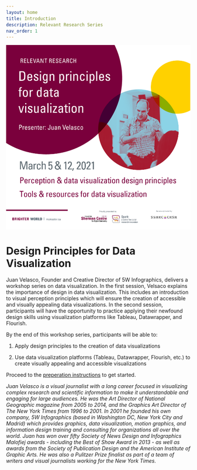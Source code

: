 ```yaml
---
layout: home
title: Introduction
description: Relevant Research Series
nav_order: 1
---
```


<!-- Edit the content below for the workshop in question. Once you're ready to publish, remove the comment characters e.g. "<!--" at the start and end -->

<img src="assets/img/JUAN-RelevantResearchSocialMedia_1000px.png" alt="Workshop Title Slide" width="720">

# Design Principles for Data Visualization 
<!--**A Relevant Research Series workshop prepared by [Juan Velasco](https://www.5wgraphics.com/en/about-us.php), Founder and Director of [5W Infographics](https://www.5wgraphics.com/).**-->

Juan Velasco, Founder and Creative Director of 5W Infographics, delivers a workshop series on data visualization. In the first session, Velsaco explains the importance of design in data visualization. This includes an introduction to visual perception principles which will ensure the creation of accessible and visually appealing data visualizations. In the second session, participants will have the opportunity to practice applying their newfound design skills using visualization platforms like Tableau, Datawrapper, and Flourish.

By the end of this workshop series, participants will be able to: 

1. Apply design principles to the creation of data visualizations

2. Use data visualization platforms (Tableau, Datawrapper, Flourish, etc.) to create visually appealing and accessible visualizations

Proceed to the [preperation instructions](preparation) to get started.

*Juan Velasco is a visual journalist with a long career focused in visualizing complex research and scientific information to make it understandable and engaging for large audiences. He was the Art Director of National Geographic magazine from 2005 to 2014, and the Graphics Art Director of The New York Times from 1996 to 2001. In 2001 he founded his own company, 5W Infographics (based in Washington DC, New York City and Madrid) which provides graphics, data visualization, motion graphics, and information design training and consulting for organizations all over the world. Juan has won over fifty Society of News Design and Infographics Malofiej awards - including the Best of Show Award in 2013 - as well as awards from the Society of Publication Design and the American Institute of Graphic Arts. He was also a Pulitzer Prize finalist as part of a team of writers and visual journalists working for the New York Times.*
